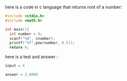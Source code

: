 here is a code in c language that returns root of a number:
```c
#include <stdio.h>
#include <math.h>

int main(){
  int number = 0;
  scanf("%d", &number);
  printf("%f",pow(number, 0.5));
  return 0;
```  
here is a test and answer :
```c
input = 4

answer = 2.0000
```

